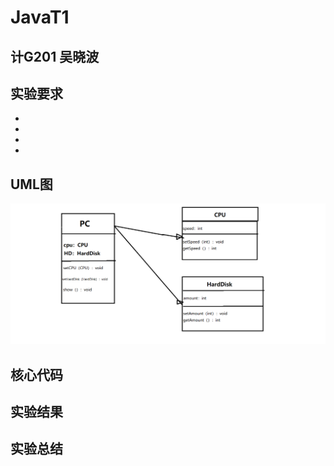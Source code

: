 # JavaT1

## 计G201 吴晓波

## 实验要求
+
+
+
+

## UML图
![](https://github.com/INHOPEKEEP/JavaT1/blob/main/picture/11.png)

## 核心代码

## 实验结果

## 实验总结


